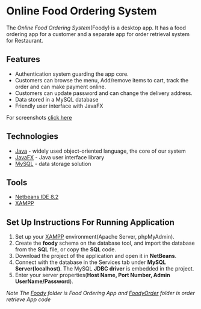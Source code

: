 # Online Food Ordering System
The *Online Food Ordering System*(Foody) is a desktop app. It has a food ordering app for a customer and a separate app for order retrieval system for Restaurant.

## Features
- Authentication system guarding the app core.
- Customers can browse the menu, Add/remove items to cart, track the order and can make payment online.
- Customers can update password and can change the delivery address.
- Data stored in a MySQL database
- Friendly user interface with JavaFX

For screenshots [click here](https://winston-dsouza.github.io/#projects)

## Technologies
- [Java](https://go.java/index.html) - widely used object-oriented language, the core of our system
- [JavaFX](https://docs.oracle.com/javafx/2/overview/jfxpub-overview.htm) - Java user interface library
- [MySQL](https://www.mysql.com) - data storage solution

## Tools
- [Netbeans IDE 8.2](http://netbeans.apache.org/download)
- [XAMPP](https://www.apachefriends.org/download.html)

## Set Up Instructions For Running Application
1. Set up your [XAMPP](https://www.apachefriends.org/download.html) environment(Apache Server, phpMyAdmin).
2. Create the **foody** schema on the database tool, and import the database from the **SQL** file, or copy the **SQL** code.
3. Download the project of the application and open it in **NetBeans**.
4. Connect with the database in the Services tab under **MySQL Server(localhost)**. The MySQL **JDBC driver** is embedded in the project.
5. Enter your server properties(**Host Name, Port Number, Admin UserName/Password**).

*Note The [Foody](https://github.com/winston-dsouza/Online-Food-Ordering-System/tree/master/Foody) folder is Food Ordering App and 
[FoodyOrder](https://github.com/winston-dsouza/Online-Food-Ordering-System/tree/master/FoodyOrder) folder is order retrieve App code*

